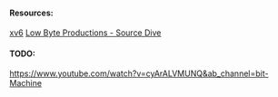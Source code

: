 #### Resources: 
[xv6](https://www.cs.bham.ac.uk//~exr/lectures/opsys/10_11/lectures/os-dev.pdf)
[Low Byte Productions - Source Dive](https://www.youtube.com/@LowByteProductions/videos)

#### TODO: 
https://www.youtube.com/watch?v=cyArALVMUNQ&ab_channel=bit-Machine